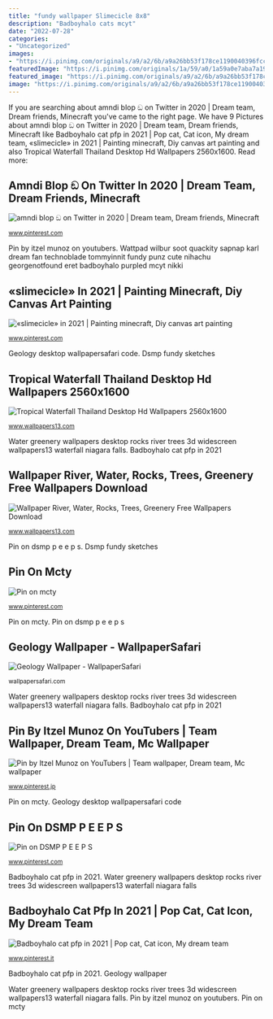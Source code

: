 ```yaml
---
title: "fundy wallpaper Slimecicle 8x8"
description: "Badboyhalo cats mcyt"
date: "2022-07-28"
categories:
- "Uncategorized"
images:
- "https://i.pinimg.com/originals/a9/a2/6b/a9a26bb53f178ce1190040396fcc51a8.png"
featuredImage: "https://i.pinimg.com/originals/1a/59/a0/1a59a0e7aba7a19e199b3c04192d2b29.jpg"
featured_image: "https://i.pinimg.com/originals/a9/a2/6b/a9a26bb53f178ce1190040396fcc51a8.png"
image: "https://i.pinimg.com/originals/a9/a2/6b/a9a26bb53f178ce1190040396fcc51a8.png"
---
```


If you are searching about amndi blop ඞ on Twitter in 2020 | Dream team, Dream friends, Minecraft you've came to the right page. We have 9 Pictures about amndi blop ඞ on Twitter in 2020 | Dream team, Dream friends, Minecraft like Badboyhalo cat pfp in 2021 | Pop cat, Cat icon, My dream team, «slimecicle» in 2021 | Painting minecraft, Diy canvas art painting and also Tropical Waterfall Thailand Desktop Hd Wallpapers 2560x1600. Read more:

## Amndi Blop ඞ On Twitter In 2020 | Dream Team, Dream Friends, Minecraft

![amndi blop ඞ on Twitter in 2020 | Dream team, Dream friends, Minecraft](https://i.pinimg.com/736x/e4/9f/7b/e49f7b80665855c0479ea7007a9deedf.jpg "Water greenery wallpapers desktop rocks river trees 3d widescreen wallpapers13 waterfall niagara falls")

<small>www.pinterest.com</small>

Pin by itzel munoz on youtubers. Wattpad wilbur soot quackity sapnap karl dream fan technoblade tommyinnit fundy punz cute nihachu georgenotfound eret badboyhalo purpled mcyt nikki

## «slimecicle» In 2021 | Painting Minecraft, Diy Canvas Art Painting

![«slimecicle» in 2021 | Painting minecraft, Diy canvas art painting](https://i.pinimg.com/736x/55/f6/84/55f684b6e9da910e556fd60dd0ded63f.jpg "Water greenery wallpapers desktop rocks river trees 3d widescreen wallpapers13 waterfall niagara falls")

<small>www.pinterest.com</small>

Geology desktop wallpapersafari code. Dsmp fundy sketches

## Tropical Waterfall Thailand Desktop Hd Wallpapers 2560x1600

![Tropical Waterfall Thailand Desktop Hd Wallpapers 2560x1600](http://www.wallpapers13.com/wp-content/uploads/2016/07/Tropical-Waterfall-Thailand-Desktop-HD-Wallpapers-2560x1600.jpg "Waterfall desktop wallpapers tropical thailand wallpapers13")

<small>www.wallpapers13.com</small>

Water greenery wallpapers desktop rocks river trees 3d widescreen wallpapers13 waterfall niagara falls. Badboyhalo cat pfp in 2021

## Wallpaper River, Water, Rocks, Trees, Greenery Free Wallpapers Download

![Wallpaper River, Water, Rocks, Trees, Greenery Free Wallpapers Download](http://www.wallpapers13.com/wp-content/uploads/2016/01/Wallpaper-river-water-rocks-trees-greenery-Free-wallpapers-download.-Beautiful-wallpapers-widescreen-HD-3D-2560x1600-1920x1440.jpg "Water greenery wallpapers desktop rocks river trees 3d widescreen wallpapers13 waterfall niagara falls")

<small>www.wallpapers13.com</small>

Pin on dsmp p e e p s. Dsmp fundy sketches

## Pin On Mcty

![Pin on mcty](https://i.pinimg.com/originals/1a/59/a0/1a59a0e7aba7a19e199b3c04192d2b29.jpg "Geology wallpaper")

<small>www.pinterest.com</small>

Pin on mcty. Pin on dsmp p e e p s

## Geology Wallpaper - WallpaperSafari

![Geology Wallpaper - WallpaperSafari](http://cdn.wallpapersafari.com/4/87/TK8pVq.jpg "Pin on mcty")

<small>wallpapersafari.com</small>

Water greenery wallpapers desktop rocks river trees 3d widescreen wallpapers13 waterfall niagara falls. Badboyhalo cat pfp in 2021

## Pin By Itzel Munoz On YouTubers | Team Wallpaper, Dream Team, Mc Wallpaper

![Pin by Itzel Munoz on YouTubers | Team wallpaper, Dream team, Mc wallpaper](https://i.pinimg.com/736x/dc/70/52/dc7052c4fad69d2dad054cfec5c9217b.jpg "Water greenery wallpapers desktop rocks river trees 3d widescreen wallpapers13 waterfall niagara falls")

<small>www.pinterest.jp</small>

Pin on mcty. Geology desktop wallpapersafari code

## Pin On DSMP P E E P S

![Pin on DSMP P E E P S](https://i.pinimg.com/originals/a9/a2/6b/a9a26bb53f178ce1190040396fcc51a8.png "Badboyhalo cat pfp in 2021")

<small>www.pinterest.com</small>

Badboyhalo cat pfp in 2021. Water greenery wallpapers desktop rocks river trees 3d widescreen wallpapers13 waterfall niagara falls

## Badboyhalo Cat Pfp In 2021 | Pop Cat, Cat Icon, My Dream Team

![Badboyhalo cat pfp in 2021 | Pop cat, Cat icon, My dream team](https://i.pinimg.com/originals/07/77/aa/0777aa0eb450ba28ba26d16606527ae5.jpg "Wattpad wilbur soot quackity sapnap karl dream fan technoblade tommyinnit fundy punz cute nihachu georgenotfound eret badboyhalo purpled mcyt nikki")

<small>www.pinterest.it</small>

Badboyhalo cat pfp in 2021. Geology wallpaper

Water greenery wallpapers desktop rocks river trees 3d widescreen wallpapers13 waterfall niagara falls. Pin by itzel munoz on youtubers. Pin on mcty
